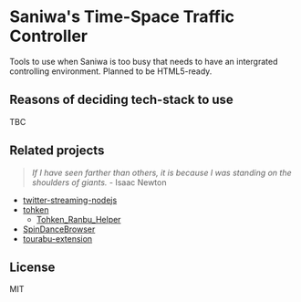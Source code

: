 # Saniwa's Time-Space Traffic Controller
Tools to use when Saniwa is too busy that needs to have an intergrated controlling environment. Planned to be HTML5-ready. 

## Reasons of deciding tech-stack to use
TBC

## Related projects
> _If I have seen farther than others, it is because I was standing on the shoulders of giants._ - Isaac Newton
* [twitter-streaming-nodejs](https://github.com/corselia/twitter-streaming-nodejs)
* [tohken](https://github.com/hitomi/tohken)
  * [Tohken_Ranbu_Helper](https://github.com/ZhenyuanMA/Tohken_Ranbu_Helper)
* [SpinDanceBrowser](https://github.com/spinpreach/SpinDanceBrowser)
* [tourabu-extension](https://github.com/ayachigin/tourabu-extension)

## License
MIT